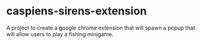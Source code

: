 # caspiens-sirens-extension

A project to create a google chrome extension that will spawn a popup that will allow users to play a fishing minigame.
